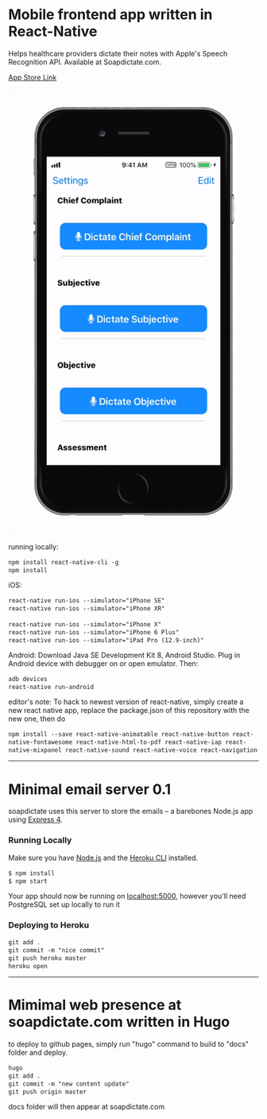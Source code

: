 # Mobile frontend app written in React-Native


Helps healthcare providers dictate their notes with Apple's Speech Recognition API. Available at Soapdictate.com.


[App Store Link](https://itunes.apple.com/app/id1384252497) 




![](demo.gif)



running locally:
	
	npm install react-native-cli -g
	npm install

iOS:
	
	react-native run-ios --simulator="iPhone SE"
	react-native run-ios --simulator="iPhone XR"
	
	react-native run-ios --simulator="iPhone X"
	react-native run-ios --simulator="iPhone 6 Plus"
	react-native run-ios --simulator="iPad Pro (12.9-inch)"

Android:
Download Java SE Development Kit 8, Android Studio. Plug in Android device with debugger on or open emulator. Then:

	adb devices
	react-native run-android




editor's note: To hack to newest version of react-native, simply create a new react native app, replace the package.json of this repository with the new one, then do

	npm install --save react-native-animatable react-native-button react-native-fontawesome react-native-html-to-pdf react-native-iap react-native-mixpanel react-native-sound react-native-voice react-navigation


--------------------------------


# Minimal email server 0.1

soapdictate uses this server to store the emails – a barebones Node.js app using [Express 4](http://expressjs.com/).


### Running Locally

Make sure you have [Node.js](http://nodejs.org/) and the [Heroku CLI](https://cli.heroku.com/) installed.


	$ npm install
	$ npm start


Your app should now be running on [localhost:5000](http://localhost:5000/), however you'll need PostgreSQL set up locally to run it 


### Deploying to Heroku

	
	git add .
	git commit -m "nice commit"
	git push heroku master
	heroku open


--------------------------------

# Mimimal web presence at soapdictate.com written in Hugo

to deploy to github pages, simply run "hugo" command to build to "docs" folder and deploy.

	hugo
	git add .
	git commit -m "new content update"
	git push origin master

docs folder will then appear at soapdictate.com